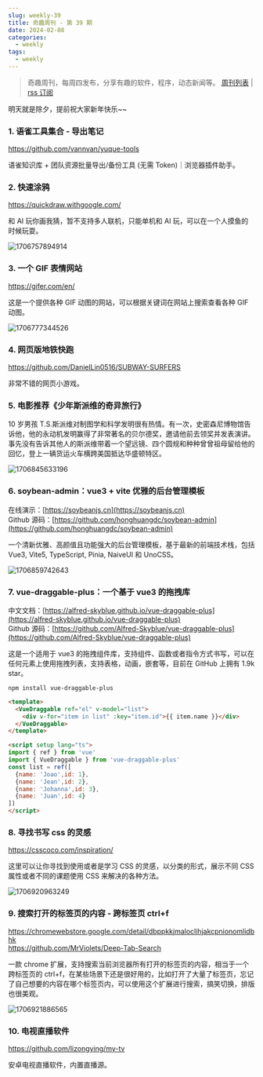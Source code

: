 ```yaml
---
slug: weekly-39
title: 奇趣周刊 - 第 39 期
date: 2024-02-08
categories:
  - weekly
tags:
  - weekly
---
```


> 奇趣周刊，每周四发布，分享有趣的软件，程序，动态新闻等。 [周刊列表](/categories/weekly/) | [rss 订阅](/categories/weekly/index.xml)  

明天就是除夕，提前祝大家新年快乐~~

### 1. 语雀工具集合 - 导出笔记

https://github.com/vannvan/yuque-tools

语雀知识库 + 团队资源批量导出/备份工具 (无需 Token)｜浏览器插件助手。

### 2. 快速涂鸦

https://quickdraw.withgoogle.com/

和 AI 玩你画我猜，暂不支持多人联机，只能单机和 AI 玩，可以在一个人摸鱼的时候玩耍。

![1706757894914](https://imgurl.zishu.me/2024/02/1706757894914.webp)

### 3. 一个 GIF 表情网站

https://gifer.com/en/

这是一个提供各种 GIF 动图的网站，可以根据关键词在网站上搜索查看各种 GIF 动图。

![1706777344526](https://imgurl.zishu.me/2024/02/1706777344526.webp)

### 4. 网页版地铁快跑

https://github.com/DanielLin0516/SUBWAY-SURFERS

非常不错的网页小游戏。

### 5. 电影推荐《少年斯派维的奇异旅行》

10 岁男孩 T.S.斯派维对制图学和科学发明很有热情。有一次，史密森尼博物馆告诉他，他的永动机发明赢得了非常著名的贝尔德奖，邀请他前去领奖并发表演讲。事先没有告诉其他人的斯派维带着一个望远镜、四个圆规和种种曾曾祖母留给他的回忆，登上一辆货运火车横跨美国抵达华盛顿特区。

![1706845633196](https://imgurl.zishu.me/2024/02/1706845633196.webp)

### 6. soybean-admin：vue3 + vite 优雅的后台管理模板

在线演示：[https://soybeanjs.cn](https://soybeanjs.cn)  
Github 源码：[https://github.com/honghuangdc/soybean-admin](https://github.com/honghuangdc/soybean-admin)  

一个清新优雅、高颜值且功能强大的后台管理模板，基于最新的前端技术栈，包括 Vue3, Vite5, TypeScript, Pinia, NaiveUI 和 UnoCSS。

![1706859742643](https://imgurl.zishu.me/2024/02/1706859742643.webp)

### 7. vue-draggable-plus：一个基于 vue3 的拖拽库

中文文档：[https://alfred-skyblue.github.io/vue-draggable-plus](https://alfred-skyblue.github.io/vue-draggable-plus)  
Github 源码：[https://github.com/Alfred-Skyblue/vue-draggable-plus](https://github.com/Alfred-Skyblue/vue-draggable-plus)  

这是一个适用于 vue3 的拖拽组件库，支持组件、函数或者指令方式书写，可以在任何元素上使用拖拽列表，支持表格，动画，嵌套等，目前在 GitHub 上拥有 1.9k star。

```shell
npm install vue-draggable-plus
```

```html
<template>
  <VueDraggable ref="el" v-model="list">
    <div v-for="item in list" :key="item.id">{{ item.name }}</div>
  </VueDraggable>
</template>

<script setup lang="ts">
import { ref } from 'vue'
import { VueDraggable } from 'vue-draggable-plus'
const list = ref([
  {name: 'Joao',id: 1},
  {name: 'Jean',id: 2},
  {name: 'Johanna',id: 3},
  {name: 'Juan',id: 4}
])
</script>
```

### 8. 寻找书写 css 的灵感

https://csscoco.com/inspiration/

这里可以让你寻找到使用或者是学习 CSS 的灵感，以分类的形式，展示不同 CSS 属性或者不同的课题使用 CSS 来解决的各种方法。

![1706920963249](https://imgurl.zishu.me/2024/02/1706920963249.webp)

### 9. 搜索打开的标签页的内容 - 跨标签页 ctrl+f

https://chromewebstore.google.com/detail/dbppkkjmaloclihjakcpnionomlidbhk   
https://github.com/MrViolets/Deep-Tab-Search   

一款 chrome 扩展，支持搜索当前浏览器所有打开的标签页的内容，相当于一个跨标签页的 ctrl+f，在某些场景下还是很好用的，比如打开了大量了标签页，忘记了自己想要的内容在哪个标签页内，可以使用这个扩展进行搜索，搞笑切换，排版也很美观。

![1706921886565](https://imgurl.zishu.me/2024/02/1706921886565.webp)

### 10. 电视直播软件

https://github.com/lizongying/my-tv

安卓电视直播软件，内置直播源。
